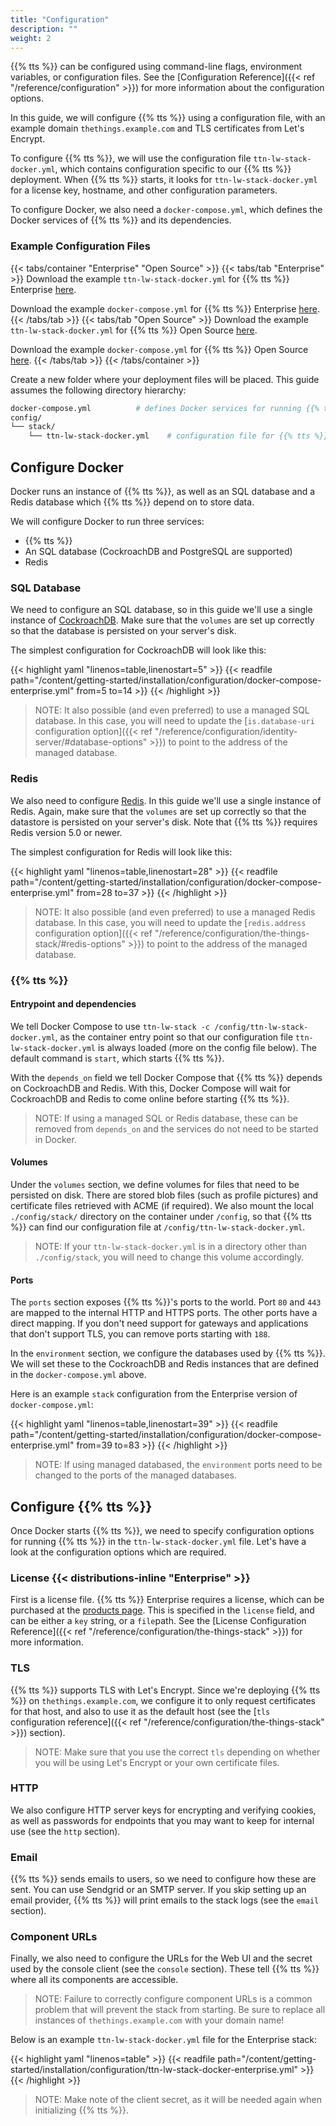 ```yaml
---
title: "Configuration"
description: ""
weight: 2
---
```


{{% tts %}} can be configured using command-line flags, environment variables, or configuration files. See the [Configuration Reference]({{< ref "/reference/configuration" >}}) for more information about the configuration options.

In this guide, we will configure {{% tts %}} using a configuration file, with an example domain `thethings.example.com` and TLS certificates from Let's Encrypt.

To configure {{% tts %}}, we will use the configuration file `ttn-lw-stack-docker.yml`, which contains configuration specific to our {{% tts %}} deployment. When {{% tts %}} starts, it looks for `ttn-lw-stack-docker.yml` for a license key, hostname, and other configuration parameters.

To configure Docker, we also need a `docker-compose.yml`, which defines the Docker services of {{% tts %}} and its dependencies.

### Example Configuration Files

{{< tabs/container "Enterprise" "Open Source" >}}
{{< tabs/tab "Enterprise" >}}
Download the example `ttn-lw-stack-docker.yml` for {{% tts %}} Enterprise <a href="ttn-lw-stack-docker-enterprise.yml" download="ttn-lw-stack-docker.yml">here</a>.

Download the example `docker-compose.yml` for {{% tts %}} Enterprise <a href="docker-compose-enterprise.yml" download="docker-compose.yml">here</a>.
{{< /tabs/tab >}}
{{< tabs/tab "Open Source" >}}
Download the example `ttn-lw-stack-docker.yml` for {{% tts %}} Open Source <a href="ttn-lw-stack-docker-open-source.yml" download="ttn-lw-stack-docker.yml">here</a>.

Download the example `docker-compose.yml` for {{% tts %}} Open Source <a href="docker-compose-open-source.yml" download="docker-compose.yml">here</a>.
{{< /tabs/tab >}}
{{< /tabs/container >}}

Create a new folder where your deployment files will be placed. This guide assumes the following directory hierarchy:

```bash
docker-compose.yml          # defines Docker services for running {{% tts %}}
config/
└── stack/
    └── ttn-lw-stack-docker.yml    # configuration file for {{% tts %}}
```

## Configure Docker

Docker runs an instance of {{% tts %}}, as well as an SQL database and a Redis database which {{% tts %}} depend on to store data.

We will configure Docker to run three services:

- {{% tts %}}
- An SQL database (CockroachDB and PostgreSQL are supported)
- Redis
 
### SQL Database

We need to configure an SQL database, so in this guide we'll use a single instance of [CockroachDB](https://www.cockroachlabs.com/). Make sure that the `volumes` are set up correctly so that the database is persisted on your server's disk.

The simplest configuration for CockroachDB will look like this:

{{< highlight yaml "linenos=table,linenostart=5" >}}
{{< readfile path="/content/getting-started/installation/configuration/docker-compose-enterprise.yml" from=5 to=14 >}}
{{< /highlight >}}

> NOTE: It also possible (and even preferred) to use a managed SQL database. In this case, you will need to update the [`is.database-uri` configuration option]({{< ref "/reference/configuration/identity-server/#database-options" >}}) to point to the address of the managed database.

### Redis

We also need to configure [Redis](https://redis.io/). In this guide we'll use a single instance of Redis. Again, make sure that the `volumes` are set up correctly so that the datastore is persisted on your server's disk. Note that {{% tts %}} requires Redis version 5.0 or newer.

The simplest configuration for Redis will look like this:

{{< highlight yaml "linenos=table,linenostart=28" >}}
{{< readfile path="/content/getting-started/installation/configuration/docker-compose-enterprise.yml" from=28 to=37 >}}
{{< /highlight >}}

> NOTE: It also possible (and even preferred) to use a managed Redis database. In this case, you will need to update the [`redis.address` configuration option]({{< ref "/reference/configuration/the-things-stack/#redis-options" >}}) to point to the address of the managed database.

### {{% tts %}}

#### Entrypoint and dependencies

We tell Docker Compose to use `ttn-lw-stack -c /config/ttn-lw-stack-docker.yml`, as the container entry point so that our configuration file `ttn-lw-stack-docker.yml` is always loaded (more on the config file below). The default command is `start`, which starts {{% tts %}}.

With the `depends_on` field we tell Docker Compose that {{% tts %}} depends on CockroachDB and Redis. With this, Docker Compose will wait for CockroachDB and Redis to come online before starting {{% tts %}}.

> NOTE: If using a managed SQL or Redis database, these can be removed from `depends_on` and the services do not need to be started in Docker.

#### Volumes

Under the `volumes` section, we define volumes for files that need to be persisted on disk. There are stored blob files (such as profile pictures) and certificate files retrieved with ACME (if required). We also mount the local `./config/stack/` directory on the container under `/config`, so that {{% tts %}} can find our configuration file at `/config/ttn-lw-stack-docker.yml`.

> NOTE: If your `ttn-lw-stack-docker.yml` is in a directory other than `./config/stack`, you will need to change this volume accordingly.

#### Ports

The `ports` section exposes {{% tts %}}'s ports to the world. Port `80` and `443` are mapped to the internal HTTP and HTTPS ports. The other ports have a direct mapping. If you don't need support for gateways and applications that don't support TLS, you can remove ports starting with `188`.

In the `environment` section, we configure the databases used by {{% tts %}}. We will set these to the CockroachDB and Redis instances that are defined in the `docker-compose.yml` above.

Here is an example `stack` configuration from the Enterprise version of `docker-compose.yml`:

{{< highlight yaml "linenos=table,linenostart=39" >}}
{{< readfile path="/content/getting-started/installation/configuration/docker-compose-enterprise.yml" from=39 to=83 >}}
{{< /highlight >}}

> NOTE: If using managed databased, the `environment` ports need to be changed to the ports of the managed databases.

## Configure {{% tts %}}

Once Docker starts {{% tts %}}, we need to specify configuration options for running {{% tts %}} in the `ttn-lw-stack-docker.yml` file. Let's have a look at the configuration options which are required.

### License {{< distributions-inline "Enterprise" >}}

First is a license file. {{% tts %}} Enterprise requires a license, which can be purchased at the [products page](https://thethingsindustries.com/technology/pricing). This is specified in the `license` field, and can be either a `key` string, or a `file`path. See the [License Configuration Reference]({{< ref "/reference/configuration/the-things-stack" >}}) for more information.

### TLS

{{% tts %}} supports TLS with Let's Encrypt. Since we're deploying {{% tts %}} on
`thethings.example.com`, we configure it to only request certificates for that
host, and also to use it as the default host (see the [`tls` configuration reference]({{< ref "/reference/configuration/the-things-stack" >}}) section).

> NOTE: Make sure that you use the correct `tls` depending on whether you will be using Let's Encrypt or your own certificate files.

### HTTP

We also configure HTTP server keys for encrypting and verifying cookies, as well
as passwords for endpoints that you may want to keep for internal use (see the `http` section).

### Email

{{% tts %}} sends emails to users, so we need to configure how these are sent.
You can use Sendgrid or an SMTP server. If you skip setting up an email provider,
{{% tts %}} will print emails to the stack logs (see the `email` section).

### Component URLs

Finally, we also need to configure the URLs for the Web UI and the secret used
by the console client (see the `console` section). These tell {{% tts %}} where all its components are accessible.

>NOTE: Failure to correctly configure component URLs is a common problem that will prevent the stack from starting. Be sure to replace all instances of `thethings.example.com` with your domain name!

Below is an example `ttn-lw-stack-docker.yml` file for the Enterprise stack:

{{< highlight yaml "linenos=table" >}}
{{< readfile path="/content/getting-started/installation/configuration/ttn-lw-stack-docker-enterprise.yml" >}}
{{< /highlight >}}

> NOTE: Make note of the client secret, as it will be needed again when initializing {{% tts %}}.
